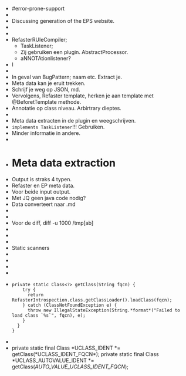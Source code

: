 - #error-prone-support
-
- Discussing generation of the EPS website.
-
-
- RefasterRUleCompiler;
	- TaskListener;
	- Zij gebruiken een plugin. AbstractProcessor.
	- aNNOTAtionlistener?
- I
-
- In geval van BugPattern; naam etc. Extract je.
- Meta data kan je eruit trekken.
- Schrijf je weg op JSON, md.
- Vervolgens, Refaster template, herken je aan template met @BeforetTemplate methode.
- Annotatie op class niveau. Arbirtrary dieptes.
-
- Meta data extracten in de plugin en weegschrijven.
- `implements TaskListener`!!! Gebruiken.
- Minder informatie in andere.
-
- # Meta data extraction
- Output is straks 4 typen.
- Refaster en EP meta data.
- Voor beide input output.
- Met JQ geen java code nodig?
- Data converteert naar .md
-
-
- Voor de diff, diff -u 1000 /tmp[ab]
-
-
-
- Static scanners
-
-
-
-
- ```
  private static Class<?> getClass(String fqcn) {
      try {
        return RefasterIntrospection.class.getClassLoader().loadClass(fqcn);
      } catch (ClassNotFoundException e) {
        throw new IllegalStateException(String.*format*("Failed to load class `%s`", fqcn), e);
      }
    }
  }
  ```
-
- private static final Class<?> *UCLASS_IDENT *= getClass(*UCLASS_IDENT_FQCN*);
  private static final Class<?> *UCLASS_AUTOVALUE_IDENT *= getClass(*AUTO_VALUE_UCLASS_IDENT_FQCN*);